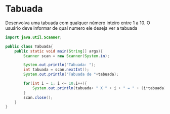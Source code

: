 <h1>Tabuada</h1>



Desenvolva uma tabuada com qualquer número inteiro entre 1 a 10. O usuário deve informar de qual numero ele deseja ver a tabuada




```java
import java.util.Scanner;

public class Tabuada{
	public static void main(String[] args){
        Scanner scan = new Scanner(System.in);

        System.out.println("Tabuada: ");
        int tabuada = scan.nextInt();
        System.out.println("Tabuada de "+tabuada);

        for(int i = 1; i <= 10;i++){
            System.out.println(tabuada+ " X " + i + " = " + (i*tabuada));
        }
        scan.close();
    }
}


```

